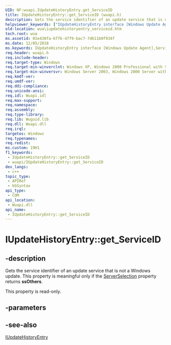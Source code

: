 ```yaml
---
UID: NF:wuapi.IUpdateHistoryEntry.get_ServiceID
title: IUpdateHistoryEntry::get_ServiceID (wuapi.h)
description: Gets the service identifier of an update service that is not a Windows update.
helpviewer_keywords: ["IUpdateHistoryEntry interface [Windows Update Agent]","ServiceID property","IUpdateHistoryEntry.ServiceID","IUpdateHistoryEntry.get_ServiceID","IUpdateHistoryEntry::ServiceID","IUpdateHistoryEntry::get_ServiceID","ServiceID property [Windows Update Agent]","ServiceID property [Windows Update Agent]","IUpdateHistoryEntry interface","get_ServiceID","wua.iupdatehistoryentry_serviceid","wuapi/IUpdateHistoryEntry::ServiceID","wuapi/IUpdateHistoryEntry::get_ServiceID"]
old-location: wua\iupdatehistoryentry_serviceid.htm
tech.root: wua
ms.assetid: 01e430fa-6ff6-47f9-bac7-7d611b0f934f
ms.date: 12/05/2018
ms.keywords: IUpdateHistoryEntry interface [Windows Update Agent],ServiceID property, IUpdateHistoryEntry.ServiceID, IUpdateHistoryEntry.get_ServiceID, IUpdateHistoryEntry::ServiceID, IUpdateHistoryEntry::get_ServiceID, ServiceID property [Windows Update Agent], ServiceID property [Windows Update Agent],IUpdateHistoryEntry interface, get_ServiceID, wua.iupdatehistoryentry_serviceid, wuapi/IUpdateHistoryEntry::ServiceID, wuapi/IUpdateHistoryEntry::get_ServiceID
req.header: wuapi.h
req.include-header: 
req.target-type: Windows
req.target-min-winverclnt: Windows XP, Windows 2000 Professional with SP3 [desktop apps only]
req.target-min-winversvr: Windows Server 2003, Windows 2000 Server with SP3 [desktop apps only]
req.kmdf-ver: 
req.umdf-ver: 
req.ddi-compliance: 
req.unicode-ansi: 
req.idl: Wuapi.idl
req.max-support: 
req.namespace: 
req.assembly: 
req.type-library: 
req.lib: Wuguid.lib
req.dll: Wuapi.dll
req.irql: 
targetos: Windows
req.typenames: 
req.redist: 
ms.custom: 19H1
f1_keywords:
 - IUpdateHistoryEntry::get_ServiceID
 - wuapi/IUpdateHistoryEntry::get_ServiceID
dev_langs:
 - c++
topic_type:
 - APIRef
 - kbSyntax
api_type:
 - COM
api_location:
 - Wuapi.dll
api_name:
 - IUpdateHistoryEntry::get_ServiceID
---
```


# IUpdateHistoryEntry::get_ServiceID


## -description

Gets the service identifier of an update service that is not a Windows update. This property is meaningful only if the <a href="/windows/desktop/api/wuapi/nf-wuapi-iupdatehistoryentry-get_serverselection">ServerSelection</a> property returns <b>ssOthers</b>.

This property is read-only.

## -parameters

## -see-also

<a href="/windows/desktop/api/wuapi/nn-wuapi-iupdatehistoryentry">IUpdateHistoryEntry</a>

